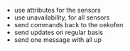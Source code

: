 - use attributes for the sensors
- use unavailability, for all sensors
- send commands back to the oekofen
- send updates on regular basis
- send one message with all up